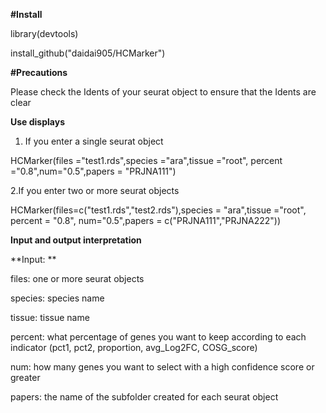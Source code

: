 **#Install**


library(devtools)


install_github("daidai905/HCMarker")


**#Precautions**


Please check the Idents of your seurat object to ensure that the Idents are clear


**Use displays**


1. If you enter a single seurat object


HCMarker(files ="test1.rds",species ="ara",tissue ="root", percent ="0.8",num="0.5",papers = "PRJNA111")


2.If you enter two or more seurat objects


HCMarker(files=c("test1.rds","test2.rds"),species = "ara",tissue ="root", percent = "0.8", num="0.5",papers = c("PRJNA111","PRJNA222"))



**Input and output interpretation**


**Input: **


files: one or more seurat objects

species: species name


tissue: tissue name 


percent: what percentage of genes you want to keep according to each indicator (pct1, pct2, proportion, avg_Log2FC, COSG_score)


num:  how many genes you want to select with a high confidence score or greater


papers: the name of the subfolder created for each seurat object





